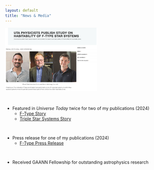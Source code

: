 ```yaml
---
layout: default
title: "News & Media"
---
```


<img src="/assets/press_release.jpeg" alt="Press Release" style="width:300px;">


<p>&nbsp;</p>

- Featured in *Universe Today* twice for two of my publications (2024)
  - [F-Type Story](https://www.universetoday.com/articles/could-stars-hotter-than-the-sun-still-support-life)
  - [Triple Star Systems Story](https://www.universetoday.com/articles/we-dont-see-many-planets-in-old-triple-star-systems)
    
<p>&nbsp;</p>

- Press release for one of my publications (2024)
  - [F-Type Press Release](https://www.uta.edu/academics/schools-colleges/science/news/2024/09/13/uta-physicists-publish-study-on-habitability-of-f-type-star-systems)

<p>&nbsp;</p>

- Received GAANN Fellowship for outstanding astrophysics research
